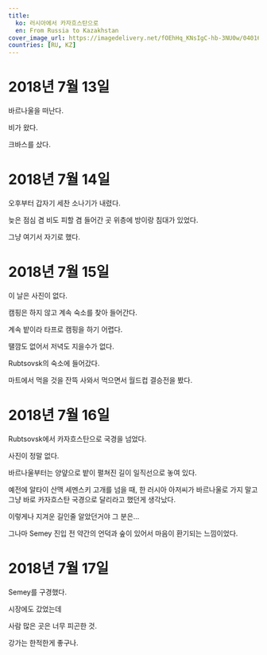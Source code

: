 ```yaml
---
title:
  ko: 러시아에서 카자흐스탄으로
  en: From Russia to Kazakhstan
cover_image_url: https://imagedelivery.net/fOEhHq_KNsIgC-hb-3NU0w/04016756-703a-4b7b-66be-fb4525065700/post
countries: [RU, KZ]
---
```


# 2018년 7월 13일

바르나울을 떠난다.

비가 왔다.

<ui-lazy-image cfId="961b0ac8-d5a7-477f-32c0-1dfc081c7c00" />

크바스를 샀다.

# 2018년 7월 14일

<ui-lazy-image cfId="6f8f5263-c0ee-487a-5a06-484339486900" />

오후부터 갑자기 세찬 소나기가 내렸다.

늦은 점심 겸 비도 피할 겸 들어간 곳 위층에 방이랑 침대가 있었다.

그냥 여기서 자기로 했다.

<ui-lazy-image cfId="fb4a4028-1617-4f5b-8d18-e64d9c4e7f00" />

# 2018년 7월 15일

이 날은 사진이 없다.

캠핑은 하지 않고 계속 숙소를 찾아 들어간다.

계속 밭이라 타프로 캠핑을 하기 어렵다.

땔깜도 없어서 저녁도 지을수가 없다.

Rubtsovsk의 숙소에 들어갔다.

마트에서 먹을 것을 잔뜩 사와서 먹으면서 월드컵 결승전을 봤다.

# 2018년 7월 16일

Rubtsovsk에서 카자흐스탄으로 국경을 넘었다.

사진이 정말 없다.

바르나울부터는 양얖으로 밭이 펼쳐진 길이 일직선으로 놓여 있다.

예전에 알타이 산맥 세멘스키 고개를 넘을 때, 한 러시아 아저씨가 바르나울로 가지 말고 그냥 바로 카자흐스탄 국경으로 달리라고 했던게 생각났다.

이렇게나 지겨운 길인줄 알았던거야 그 분은...

그나마 Semey 진입 전 약간의 언덕과 숲이 있어서 마음이 환기되는 느낌이었다.

# 2018년 7월 17일

<ui-lazy-image cfId="87212a34-a289-4e17-5d34-8e9b03899400" />

Semey를 구경했다.

<ui-lazy-image cfId="6a7d70aa-6859-4d28-c552-5c8fb783b700" />

시장에도 갔었는데

<ui-lazy-image cfId="6d738657-289b-4043-5e1a-4931a2e5ed00" />

사람 많은 곳은 너무 피곤한 것.

<ui-lazy-image cfId="473c7859-db28-4671-7655-8b56f5106b00" />

강가는 한적한게 좋구나.

<ui-lazy-image cfId="f8bd67b8-d8f8-432f-35b3-e1740507f100" />

<ui-lazy-image cfId="c3536f43-edc5-43cd-a38e-e18ed5286c00" />

<ui-lazy-image cfId="32f81ce4-57ee-48fe-3148-26f8d3db2600" />

<ui-lazy-image cfId="83346454-cea8-487d-d2d0-c681c7844500" />

<ui-lazy-image cfId="402c627c-d016-4a62-354a-3ccf5eeccc00" />

<ui-lazy-image cfId="890375d8-a33e-4528-db11-c0720c464e00" />

<ui-lazy-image cfId="8db1f79d-82c3-4f98-bed8-d0a208e91900" />
